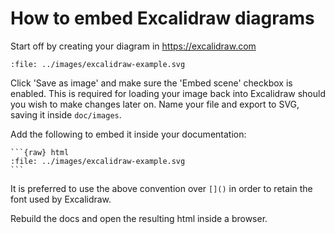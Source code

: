 # How to embed Excalidraw diagrams

Start off by creating your diagram in <https://excalidraw.com>

```{raw} html
:file: ../images/excalidraw-example.svg
```

Click 'Save as image' and make sure the 'Embed scene' checkbox is enabled. This is required for loading your image back into Excalidraw should you wish to make changes later on. Name your file and export to SVG, saving it inside `doc/images`.

Add the following to embed it inside your documentation:

``````
```{raw} html
:file: ../images/excalidraw-example.svg
```
``````

It is preferred to use the above convention over `[]()` in order to retain the font used by Excalidraw.

Rebuild the docs and open the resulting html inside a browser.
